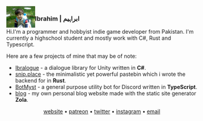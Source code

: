 <img align="left" width=15% height=15% src="https://raw.githubusercontent.com/ibra/ibra/master/smolIbra.jpg">

### Ibrahim | ابراہیم

Hi.I'm a programmer and hobbyist indie game developer from Pakistan. I'm currently a highschool student and mostly work with C#, Rust and Typescript.

Here are a few projects of mine that may be of note:

- [Ibralogue](https://github.com/ibra/Ibralogue) - a dialogue library for Unity written in **C#**.
- [snip.place](https://github.com/harshhhdev/snip) - the minimalistic yet powerful pastebin which i wrote the backend for in **Rust**.
- [BotMyst](https://github.com/BotMyst/BotMystRevival) - a general purpose utility bot for Discord written in **TypeScript**.
- [blog](https://github.com/ibra/blog) - my own personal blog website made with the static site generator **Zola**.

<p align="center">
<a href="https://ibra.github.io">website</a> • <a href="https://patreon.com/ibrahh">patreon</a> • <a href=https://twitter.com/IbraExists"">twitter</a> • <a href="https://instagram.com/ibrah.hisham">instagram</a> • <a href="mailto:ibrahim.hisham@proton.me">email</a>
</p>
